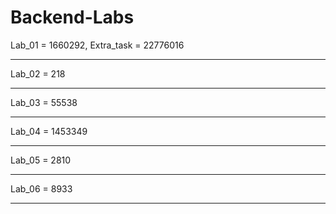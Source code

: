 # Backend-Labs

Lab_01 = 1660292, Extra_task = 22776016

---

Lab_02 = 218

---

Lab_03 = 55538

---

Lab_04 = 1453349

---

Lab_05 = 2810

---

Lab_06 = 8933

---

